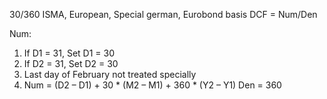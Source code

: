 30/360 ISMA, European, Special german, Eurobond basis
DCF = Num/Den

Num:
1. If D1 = 31, Set D1 = 30
2. If D2 = 31, Set D2 = 30
3. Last day of February not treated specially
4. Num = (D2 – D1) + 30 * (M2 – M1) + 360 * (Y2 – Y1)
Den = 360